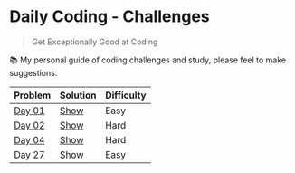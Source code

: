 # Daily Coding - Challenges

> Get Exceptionally Good at Coding

📚 My personal guide of coding challenges and study, please feel to make suggestions.

| Problem                                                            | Solution                                                                     | Difficulty |
| ------------------------------------------------------------------ | ---------------------------------------------------------------------------- | ---------- |
| [Day 01](https://github.com/hmleal/daily-coding/tree/master/day01) | [Show](https://github.com/hmleal/daily-coding/blob/master/day01/solution.py) | Easy       |
| [Day 02](https://github.com/hmleal/daily-coding/tree/master/day02) | [Show](https://github.com/hmleal/daily-coding/blob/master/day02/solution.py) | Hard       |
| [Day 04](https://github.com/hmleal/daily-coding/tree/master/day04) | [Show](https://github.com/hmleal/daily-coding/blob/master/day04/solution.py) | Hard       |
| [Day 27](https://github.com/hmleal/daily-coding/tree/master/day27) | [Show](https://github.com/hmleal/daily-coding/blob/master/day27/solution.py) | Easy       |